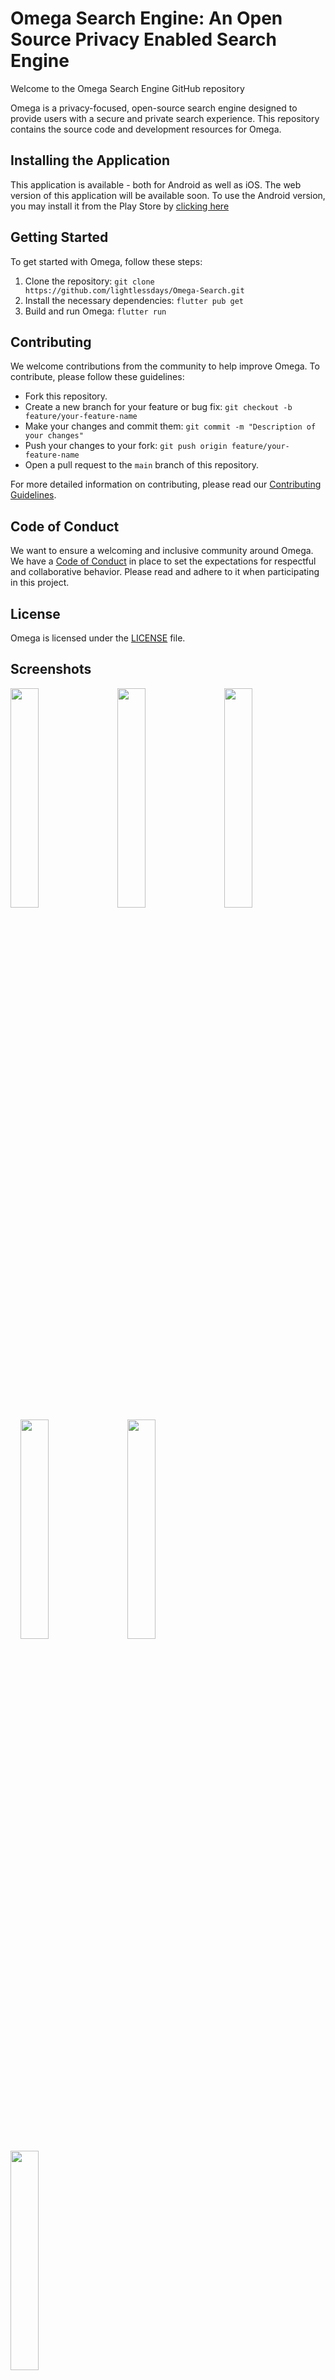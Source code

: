 # Omega Search Engine: An Open Source Privacy Enabled Search Engine

Welcome to the Omega Search Engine GitHub repository

Omega is a privacy-focused, open-source search engine designed to provide users with a secure and private search experience. This repository contains the source code and development resources for Omega.

## Installing the Application

This application is available - both for Android as well as iOS. The web version of this application will be available soon. 
To use the Android version, you may install it from the Play Store by [clicking here](https://play.google.com/store/apps/details?id=com.dhruvbadaya.omega&hl=en_IN&gl=US)

## Getting Started

To get started with Omega, follow these steps:

1. Clone the repository: `git clone https://github.com/lightlessdays/Omega-Search.git`
2. Install the necessary dependencies: `flutter pub get`
3. Build and run Omega: `flutter run`

## Contributing

We welcome contributions from the community to help improve Omega. To contribute, please follow these guidelines:

- Fork this repository.
- Create a new branch for your feature or bug fix: `git checkout -b feature/your-feature-name`
- Make your changes and commit them: `git commit -m "Description of your changes"`
- Push your changes to your fork: `git push origin feature/your-feature-name`
- Open a pull request to the `main` branch of this repository.

For more detailed information on contributing, please read our [Contributing Guidelines](CONTRIBUTING.md).

## Code of Conduct

We want to ensure a welcoming and inclusive community around Omega. We have a [Code of Conduct](CODE_OF_CONDUCT.md) in place to set the expectations for respectful and collaborative behavior. Please read and adhere to it when participating in this project.

## License

Omega is licensed under the [LICENSE](LICENSE) file.

## Screenshots

<img src="https://github.com/lightlessdays/Omega-Search/assets/97734029/c07c9276-16b0-4f2e-8a69-7b94a7a92570" width=30%> &nbsp;&nbsp;&nbsp;
<img src="https://github.com/lightlessdays/Omega-Search/assets/97734029/4f1d2bdd-2d7b-4580-b914-c5a44ccaf296" width=30%> &nbsp;&nbsp;&nbsp;
<img src="https://github.com/lightlessdays/Omega-Search/assets/97734029/09e5b90c-5ebf-4eb7-8920-b7893286493f" width=30%> &nbsp;&nbsp;&nbsp;
<img src="https://github.com/lightlessdays/Omega-Search/assets/97734029/54979382-e58a-411a-beab-994e2e454962" width=30%> &nbsp;&nbsp;&nbsp;
<img src="https://github.com/lightlessdays/Omega-Search/assets/97734029/3486435f-3169-459a-9dd5-294e9065a592" width=30%> &nbsp;&nbsp;&nbsp;
<img src="https://github.com/lightlessdays/Omega-Search/assets/97734029/edf46e24-c581-4216-9308-0dec15bcd301" width=30%> 

## Contact

If you have any questions, suggestions, or need assistance, please contact us at [dhruvbadaya@gmail.com](mailto:dhruvbadaya@gmail.com).

Thank you for contributing to Omega Search Engine!
